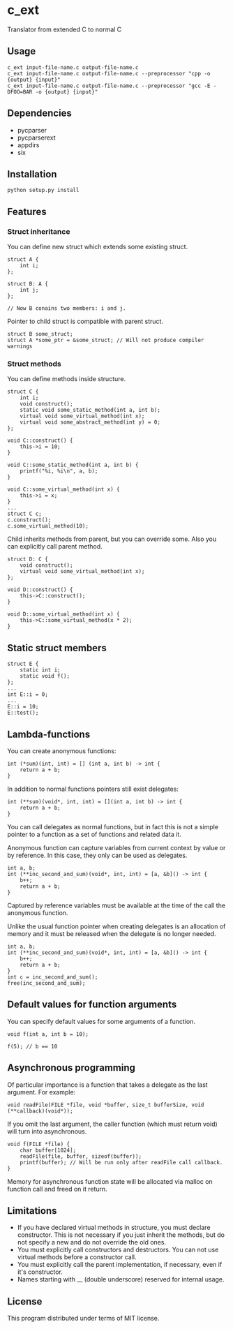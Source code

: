 # c_ext
Translator from extended C to normal C

## Usage

    c_ext input-file-name.c output-file-name.c
    c_ext input-file-name.c output-file-name.c --preprocessor "cpp -o {output} {input}"
    c_ext input-file-name.c output-file-name.c --preprocessor "gcc -E -DFOO=BAR -o {output} {input}"

## Dependencies

* pycparser
* pycparserext
* appdirs
* six

## Installation

    python setup.py install

## Features

### Struct inheritance

You can define new struct which extends some existing struct.

    struct A {
        int i;
    };

    struct B: A {
        int j;
    };

    // Now B conains two members: i and j.

Pointer to child struct is compatible with parent struct.

    struct B some_struct;
    struct A *some_ptr = &some_struct; // Will not produce compiler warnings

### Struct methods

You can define methods inside structure.

    struct C {
        int i;
        void construct();
        static void some_static_method(int a, int b);
        virtual void some_virtual_method(int x);
        virtual void some_abstract_method(int y) = 0;
    };

    void C::construct() {
        this->i = 10;
    }

    void C::some_static_method(int a, int b) {
        printf("%i, %i\n", a, b);
    }

    void C::some_virtual_method(int x) {
        this->i = x;
    }
    ...
    struct C c;
    c.construct();
    c.some_virtual_method(10);

Child inherits methods from parent, but you can override some.
Also you can explicitly call parent method.

    struct D: C {
        void construct();
        virtual void some_virtual_method(int x);
    };

    void D::construct() {
        this->C::construct();
    }

    void D::some_virtual_method(int x) {
        this->C::some_virtual_method(x * 2);
    }

## Static struct members

    struct E {
        static int i;
        static void f();
    };
    ...
    int E::i = 0;
    ...
    E::i = 10;
    E::test();

## Lambda-functions

You can create anonymous functions:

    int (*sum)(int, int) = [] (int a, int b) -> int {
        return a + b;
    }

In addition to normal functions pointers still exist delegates:

    int (**sum)(void*, int, int) = [](int a, int b) -> int {
        return a + b;
    }

You can call delegates as normal functions,
but in fact this is not a simple pointer to a function as a set of functions and related data it.

Anonymous function can capture variables from current context by value or by reference.
In this case, they only can be used as delegates.

    int a, b;
    int (**inc_second_and_sum)(void*, int, int) = [a, &b]() -> int {
        b++;
        return a + b;
    }

Captured by reference variables must be available at the time of the call the anonymous function.

Unlike the usual function pointer when creating delegates is an allocation of memory and it must be released
when the delegate is no longer needed.

    int a, b;
    int (**inc_second_and_sum)(void*, int, int) = [a, &b]() -> int {
        b++;
        return a + b;
    }
    int c = inc_second_and_sum();
    free(inc_second_and_sum);

## Default values for function arguments

You can specify default values for some arguments of a function.

    void f(int a, int b = 10);
    
    f(5); // b == 10

## Asynchronous programming

Of particular importance is a function that takes a delegate as the last argument.
For example:

    void readFile(FILE *file, void *buffer, size_t bufferSize, void (**callback)(void*));

If you omit the last argument, the caller function (which must return void) will turn into asynchronous.

    void f(FILE *file) {
        char buffer[1024];
        readFile(file, buffer, sizeof(buffer));
        printf(buffer); // Will be run only after readFile call callback.
    }

Memory for asynchronous function state will be allocated via malloc on function call
and freed on it return.

## Limitations

* If you have declared virtual methods in structure, you must declare constructor.
This is not necessary if you just inherit the methods, but do not specify a new
and do not override the old ones.
* You must explicitly call constructors and destructors.
You can not use virtual methods before a constructor call.
* You must explicitly call the parent implementation, if necessary,
even if it's constructor.
* Names starting with __ (double underscore) reserved for internal usage.

## License
This program distributed under terms of MIT license.

